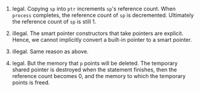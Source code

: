 1. legal. Copying `sp` into `ptr` increments `sp`'s reference count. When `process` completes, the reference count of `sp` is decremented. Ultimately the reference count of `sp` is still 1.

2. illegal. The smart pointer constructors that take pointers are explicit. Hence, we cannot implicitly convert a built-in pointer to a smart pointer.

3. illegal. Same reason as above.

4. legal. But the memory that `p` points will be deleted. The temporary shared pointer is destroyed when the statement finishes, then the reference count becomes 0, and the memory to which the temporary points is freed.